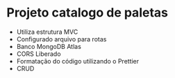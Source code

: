 # Projeto catalogo de paletas
- Utiliza estrutura MVC
- Configurado arquivo para rotas
- Banco MongoDB Atlas
- CORS Liberado
- Formatação do código utilizando o Prettier 
- CRUD
